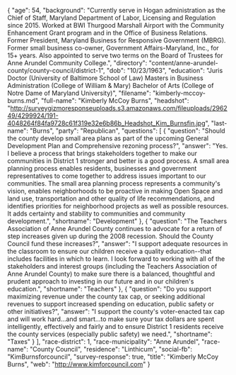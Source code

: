 {
  "age": 54,
  "background": "Currently serve in Hogan administration as the Chief of Staff, Maryland Department of Labor, Licensing and Regulation since 2015.  Worked at BWI Thurgood Marshall Airport with the Community Enhancement Grant program and in the Office of Business Relations.  Former President, Maryland Business for Responsive Government (MBRG).  Former small business co-owner, Government Affairs-Maryland, Inc., for 15+ years.  Also appointed to serve two terms on the Board of Trustees for Anne Arundel Community College.",
  "directory": "content/anne-arundel-county/county-council/district-1",
  "dob": "10/23/1963",
  "education": "Juris Doctor (University of Baltimore School of Law) Masters in Business Administration (College of William & Mary) Bachelor of Arts (College of Notre Dame of Maryland University)",
  "filename": "kimberly-mccoy-burns.md",
  "full-name": "Kimberly McCoy Burns",
  "headshot": "http://surveygizmoresponseuploads.s3.amazonaws.com/fileuploads/296249/4299924/191-4048264f84fa9728c61f319e32e6b86b_Headshot_Kim_Burnsfin.jpg",
  "last-name": "Burns",
  "party": "Republican",
  "questions": [
    {
      "question": "Should the county develop small area plans as part of the upcoming General Development Plan and Comprehensive rezoning process?",
      "answer": "Yes. I believe a process that brings stakeholders together to make our communities in District 1 stronger and better is a good process.  A small area planning process enables residents, businesses and government representatives to come together to address issues important to our communities. The small area planning process represents a community's vision, enables neighborhoods to be proactive in making Open Space and land use, transportation and other quality of life recommendations, and identifies priorities for neighborhood projects as well as possible resources. It adds certainty and stability to communities and community development.",
      "shortname": "Development"
    },
    {
      "question": "The Teachers Association of Anne Arundel County continues to advocate for a return of step increases given up during the 2008 recession. Should the County Council fund these increases?",
      "answer": "I support adequate resources in the classroom to ensure our children receive a quality education--that includes facilities in which to learn.  I look forward to working with all of the stakeholders and interest groups (including the Teachers Association of Anne Arundel County) to make sure there is a balanced, thoughtful and prudent approach to investing in our future and in our children's education.",
      "shortname": "Teachers"
    },
    {
      "question": "Do you support maximizing revenue under the county tax cap, or seeking additional revenues to support increased spending on education, public safety or other initiatives?",
      "answer": "I support the county's voter-enacted tax cap and will work hard...and smart...to make sure your tax dollars are spent intelligently, effectively and fairly and to ensure District 1 residents receive the county services (especially public safety) we need.",
      "shortname": "Taxes"
    }
  ],
  "race-district": 1,
  "race-municipality": "Anne Arundel",
  "race-name": "County Council",
  "residence": "Linthicum",
  "social-fb": "KimBurnsforcouncil",
  "survey-response": true,
  "title": "Kimberly McCoy Burns",
  "web": "http://www.kimforcouncil.com"
}

